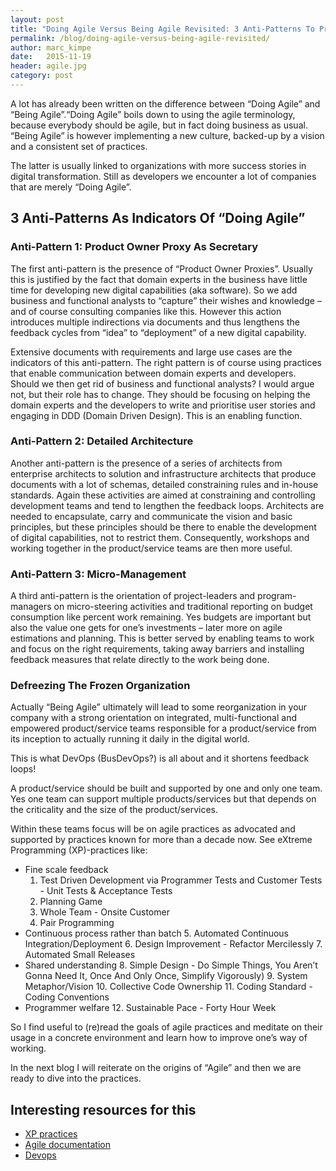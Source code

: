 ```yaml
---
layout: post
title: "Doing Agile Versus Being Agile Revisited: 3 Anti-Patterns To Probe For"
permalink: /blog/doing-agile-versus-being-agile-revisited/
author: marc_kimpe
date:   2015-11-19
header: agile.jpg
category: post
---
```


A lot has already been written on the difference between “Doing Agile” and “Being Agile”.“Doing Agile” boils
down to using the agile terminology, because everybody should be agile, but in fact doing business as usual.
“Being Agile” is however implementing a new culture, backed-up by a vision and a consistent set of practices.

The latter is usually linked to organizations with more success stories in digital transformation. Still as
developers we encounter a lot of companies that are merely “Doing Agile”.

## 3 Anti-Patterns As Indicators Of “Doing Agile”

### Anti-Pattern 1: Product Owner Proxy As Secretary

The first anti-pattern is the presence of “Product Owner Proxies”.  Usually this is justified by the fact
that domain experts in the business have little time for developing new digital capabilities (aka software).
So we add business and functional analysts to “capture” their wishes and knowledge – and of course consulting
companies like this.   However this action introduces multiple indirections via documents and thus lengthens
the feedback cycles from “idea” to “deployment” of a new digital capability.

Extensive documents with requirements and large use cases are the indicators of this anti-pattern.
The right pattern is of course using practices that enable communication between domain experts and developers.
Should we then get rid of business and functional analysts?  I would argue not, but their role has to change.
They should be focusing on helping the domain experts and the developers to write and prioritise user stories
and engaging in DDD (Domain Driven Design).  This is an enabling function.

### Anti-Pattern 2: Detailed Architecture

Another anti-pattern is the presence of a series of architects from enterprise architects to solution and
infrastructure architects that produce documents with a lot of schemas, detailed constraining rules and
in-house standards.  Again these activities are aimed at constraining and controlling development teams and
tend to lengthen the feedback loops.  Architects are needed to encapsulate, carry and communicate the
vision and basic principles, but these principles should be there to enable the development of digital
capabilities, not to restrict them.  Consequently, workshops and working together in the product/service
teams are then more useful.

### Anti-Pattern 3: Micro-Management

A third anti-pattern is the orientation of project-leaders and program-managers on micro-steering
activities and traditional reporting on budget consumption like percent work remaining.
Yes budgets are important but also the value one gets for one’s investments – later more on agile
estimations and planning.  This is better served by enabling teams to work and focus on the right requirements,
taking away barriers and installing feedback measures that relate directly to the work being done.

### Defreezing The Frozen Organization

Actually “Being Agile” ultimately will lead to some reorganization in your company with a strong orientation
on integrated, multi-functional and empowered product/service teams responsible for a product/service from
its inception to actually running it daily in the digital world.

This is what DevOps (BusDevOps?) is all about and it shortens feedback loops!

A product/service should be built and supported by one and only one team.  Yes one team can support multiple
products/services but that depends on the criticality and the size of the product/services.

Within these teams focus will be on agile practices as advocated and supported by practices known for more
than a decade now.  See eXtreme Programming (XP)-practices like:

* Fine scale feedback
  1. Test Driven Development via Programmer Tests and Customer Tests -  Unit Tests & Acceptance Tests
  2. Planning Game
  3. Whole Team - Onsite Customer
  4. Pair Programming
* Continuous process rather than batch
  5. Automated Continuous Integration/Deployment
  6. Design Improvement - Refactor Mercilessly
  7. Automated Small Releases
* Shared understanding
  8. Simple Design - Do Simple Things, You Aren’t Gonna Need It, Once And Only Once, Simplify Vigorously)
  9. System Metaphor/Vision
  10. Collective Code Ownership
  11. Coding Standard - Coding Conventions
* Programmer welfare
  12. Sustainable Pace - Forty Hour Week

So I find useful to (re)read the goals of agile practices and meditate on their usage in a concrete environment
and learn how to improve one’s way of working.

In the next blog I will reiterate on the origins of “Agile” and then we are ready to dive into the practices.

## Interesting resources for this

* [XP practices](http://www.extremeprogramming.org/rules.html)
* [Agile documentation](http://www.agilemodeling.com/)
* [Devops](https://en.wikipedia.org/wiki/DevOps)
